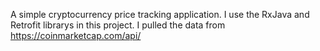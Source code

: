 A simple cryptocurrency price tracking application.
I use the RxJava and Retrofit librarys in this project.
I pulled the data from https://coinmarketcap.com/api/
